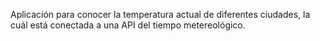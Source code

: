 Aplicación para conocer la temperatura actual de diferentes ciudades, la cuál está conectada a una API del tiempo metereológico.
